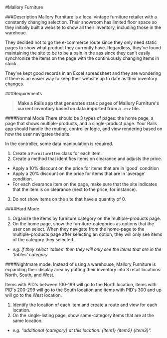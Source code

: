 #Mallory Furniture

###Description
Mallory Furniture is a local vintage furniture retailer with a constantly changing selection. Their showroom has limited floor space so they initially built a website to show all their inventory, including those in the warehoue.

They decided not to go the e-commerce route since they only need static pages to show what product they currently have. Regardless, they've found maintaining the site to be to be a pain in the ass since they can't easily synchronize the items on the page with the continuously changing items in stock.

They've kept good records in an Excel spreadsheet and they are wondering if there is an easier way to keep their website up to date as their inventory changes.

###Requirements
> **Make a Rails app that generates static pages of Mallory Furniture's current inventory based on data imported from a `.csv` file.**


####Normal Mode
There should be 3 types of pages: the home page, a page that shows multiple-products, and a single-product page. Your Rails app should handle the routing, controller logic, and view rendering based on how the user navigates the site.

In the controller, some data manipulation is required.

1. Create a `FurnitureItem` class for each item.
2. Create a method that identifies items on clearance and adjusts the price.
  - Apply a 10% discount on the price for items that are in 'good' condition
  - Apply a 20% discount on the price for items that are in 'average' condition.
  - For each clearance item on the page, make sure that the site indicates that the item is on clearance (next to the price, for instance).
3. Do not show items on the site that have a quantity of 0.


####Hard Mode
1. Organize the items by furniture category on the multiple-products page.
2. On the home page, show the furniture-categories as options that the user can select. When they navigate from the home-page to the multiple-products page after selecting an option, they will only see items of the category they selected.
  - *e.g. if they select 'tables' then they will only see the items that are in the 'tables' category*

####Nightmare mode.
Instead of using a warehouse, Mallory Furniture is expanding their display area by putting their inventory into 3 retail locations: North, South, and West. 

Items with PID's between 100-199 will go to the North location, items with PID's 200-299 will go to the South location and items with PID's 300 and up will go to the West location.

1. Identify the location of each item and create a route and view for each location.
2. On the single-listing page, show same-category items that are at the same location. 
  - *e.g. "additional {category} at this location: {item1} {item2} {item3}".*
  